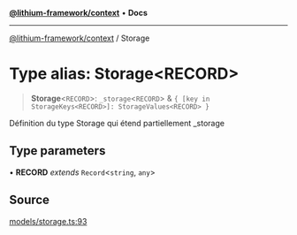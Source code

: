 [**@lithium-framework/context**](../README.md) • **Docs**

***

[@lithium-framework/context](../README.md) / Storage

# Type alias: Storage\<RECORD\>

> **Storage**\<`RECORD`\>: `_storage`\<`RECORD`\> & `{ [key in StorageKeys<RECORD>]: StorageValues<RECORD> }`

Définition du type Storage qui étend partiellement _storage

## Type parameters

• **RECORD** *extends* `Record`\<`string`, `any`\>

## Source

[models/storage.ts:93](https://github.com/lithium-framework/context/blob/25e1479e8ebfd81e7966f2d0997f8cc526a03b72/src/models/storage.ts#L93)
